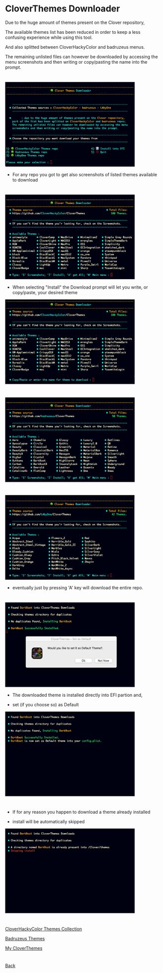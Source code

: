 # CloverThemes Downloader


Due to the huge amount of themes present on the Clover repository,

The available themes list has been reduced in order to keep a less confusing experience while using this tool.

And also splitted between CloverHackyColor and badruzeus menus.

The remaining unlisted files can however be downloaded by accessing the menu screenshots and then writing or copy/pasting the name into the prompt.

#

<img src="Downloader.png" width="418" height="272">

 - For any repo you got to get also screenshots of listed themes available 
 to  download

#

<img src="CloverHackyColor.png" width="418" height="272">

- When selecting "Install" the Download prompt will let you write, or copy/paste, your desired theme

<img src="CloverHackyColora.png" width="418" height="272">

#

<img src="Themes3.png" width="418" height="272">

#

<img src="Themes4.png" width="418" height="272">

- eventually just by pressing 'A' key  will download the entire repo. 

#

<img src="Install.png" width="418" height="272">

- The downloaded theme is installed directly into EFI partion and,

- set (if you choose so) as Default

<img src="Install2.png" width="418" height="272">

#

 - If for any reason you happen to download a theme already installed
 
 - install will be automatically skipped
 
<img src="Install_alt.png" width="418" height="272">
 
#

[CloverHackyColor Themes Collection](Themes2.md)

[Badruzeus Themes](Themes3.md)

[My CloverThemes](Themes.md)

#

[Back](https://github.com/LAbyOne/CloverThemes-Downloader)

